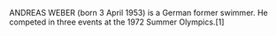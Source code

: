 ANDREAS WEBER (born 3 April 1953) is a German former swimmer. He competed in three events at the 1972 Summer Olympics.[1]
